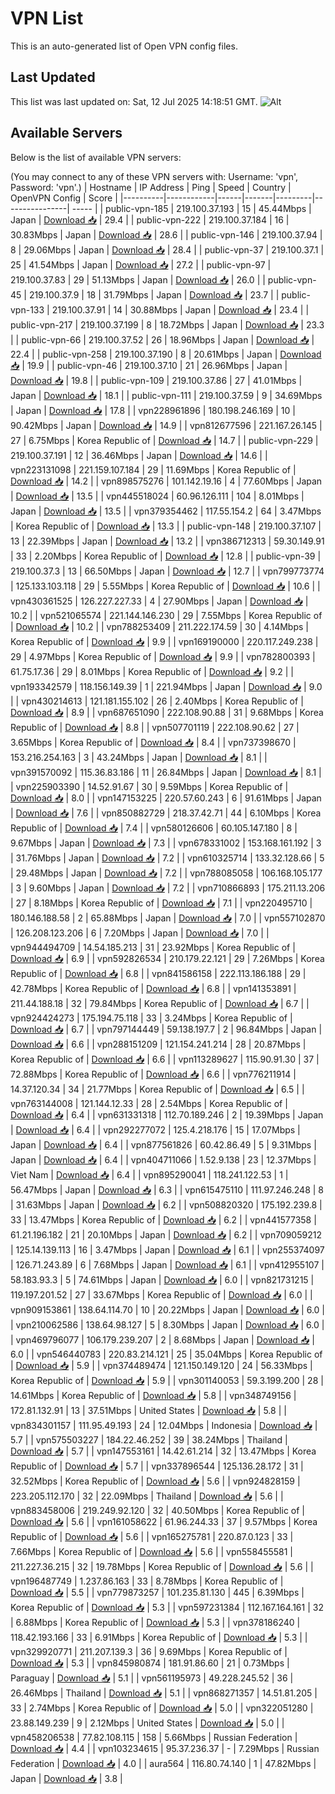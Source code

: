 # VPN List

This is an auto-generated list of Open VPN config files.

## Last Updated

This list was last updated on: Sat, 12 Jul 2025 14:18:51 GMT.
![Alt](https://repobeats.axiom.co/api/embed/186b98318ef1479477931607c1ad7d823f12451f.svg "Repobeats analytics image")

## Available Servers

Below is the list of available VPN servers:

(You may connect to any of these VPN servers with: Username: 'vpn', Password: 'vpn'.)
| Hostname | IP Address | Ping | Speed | Country | OpenVPN Config | Score |
|----------|------------|------|-------|---------|----------------| ----- |
| public-vpn-185 | 219.100.37.193 | 15 | 45.44Mbps | Japan | [Download 📥](./configs/server_0_JP.ovpn) | 29.4 |
| public-vpn-222 | 219.100.37.184 | 16 | 30.83Mbps | Japan | [Download 📥](./configs/server_1_JP.ovpn) | 28.6 |
| public-vpn-146 | 219.100.37.94 | 8 | 29.06Mbps | Japan | [Download 📥](./configs/server_2_JP.ovpn) | 28.4 |
| public-vpn-37 | 219.100.37.1 | 25 | 41.54Mbps | Japan | [Download 📥](./configs/server_3_JP.ovpn) | 27.2 |
| public-vpn-97 | 219.100.37.83 | 29 | 51.13Mbps | Japan | [Download 📥](./configs/server_4_JP.ovpn) | 26.0 |
| public-vpn-45 | 219.100.37.9 | 18 | 31.79Mbps | Japan | [Download 📥](./configs/server_5_JP.ovpn) | 23.7 |
| public-vpn-133 | 219.100.37.91 | 14 | 30.88Mbps | Japan | [Download 📥](./configs/server_6_JP.ovpn) | 23.4 |
| public-vpn-217 | 219.100.37.199 | 8 | 18.72Mbps | Japan | [Download 📥](./configs/server_7_JP.ovpn) | 23.3 |
| public-vpn-66 | 219.100.37.52 | 26 | 18.96Mbps | Japan | [Download 📥](./configs/server_8_JP.ovpn) | 22.4 |
| public-vpn-258 | 219.100.37.190 | 8 | 20.61Mbps | Japan | [Download 📥](./configs/server_9_JP.ovpn) | 19.9 |
| public-vpn-46 | 219.100.37.10 | 21 | 26.96Mbps | Japan | [Download 📥](./configs/server_10_JP.ovpn) | 19.8 |
| public-vpn-109 | 219.100.37.86 | 27 | 41.01Mbps | Japan | [Download 📥](./configs/server_11_JP.ovpn) | 18.1 |
| public-vpn-111 | 219.100.37.59 | 9 | 34.69Mbps | Japan | [Download 📥](./configs/server_12_JP.ovpn) | 17.8 |
| vpn228961896 | 180.198.246.169 | 10 | 90.42Mbps | Japan | [Download 📥](./configs/server_13_JP.ovpn) | 14.9 |
| vpn812677596 | 221.167.26.145 | 27 | 6.75Mbps | Korea Republic of | [Download 📥](./configs/server_14_KR.ovpn) | 14.7 |
| public-vpn-229 | 219.100.37.191 | 12 | 36.46Mbps | Japan | [Download 📥](./configs/server_15_JP.ovpn) | 14.6 |
| vpn223131098 | 221.159.107.184 | 29 | 11.69Mbps | Korea Republic of | [Download 📥](./configs/server_16_KR.ovpn) | 14.2 |
| vpn898575276 | 101.142.19.16 | 4 | 77.60Mbps | Japan | [Download 📥](./configs/server_17_JP.ovpn) | 13.5 |
| vpn445518024 | 60.96.126.111 | 104 | 8.01Mbps | Japan | [Download 📥](./configs/server_18_JP.ovpn) | 13.5 |
| vpn379354462 | 117.55.154.2 | 64 | 3.47Mbps | Korea Republic of | [Download 📥](./configs/server_19_KR.ovpn) | 13.3 |
| public-vpn-148 | 219.100.37.107 | 13 | 22.39Mbps | Japan | [Download 📥](./configs/server_20_JP.ovpn) | 13.2 |
| vpn386712313 | 59.30.149.91 | 33 | 2.20Mbps | Korea Republic of | [Download 📥](./configs/server_21_KR.ovpn) | 12.8 |
| public-vpn-39 | 219.100.37.3 | 13 | 66.50Mbps | Japan | [Download 📥](./configs/server_22_JP.ovpn) | 12.7 |
| vpn799773774 | 125.133.103.118 | 29 | 5.55Mbps | Korea Republic of | [Download 📥](./configs/server_23_KR.ovpn) | 10.6 |
| vpn430361525 | 126.227.227.33 | 4 | 27.90Mbps | Japan | [Download 📥](./configs/server_24_JP.ovpn) | 10.2 |
| vpn521065574 | 221.144.146.230 | 29 | 7.55Mbps | Korea Republic of | [Download 📥](./configs/server_25_KR.ovpn) | 10.2 |
| vpn788253409 | 211.222.174.59 | 30 | 4.14Mbps | Korea Republic of | [Download 📥](./configs/server_26_KR.ovpn) | 9.9 |
| vpn169190000 | 220.117.249.238 | 29 | 4.97Mbps | Korea Republic of | [Download 📥](./configs/server_27_KR.ovpn) | 9.9 |
| vpn782800393 | 61.75.17.36 | 29 | 8.01Mbps | Korea Republic of | [Download 📥](./configs/server_28_KR.ovpn) | 9.2 |
| vpn193342579 | 118.156.149.39 | 1 | 221.94Mbps | Japan | [Download 📥](./configs/server_29_JP.ovpn) | 9.0 |
| vpn430214613 | 121.181.155.102 | 26 | 2.40Mbps | Korea Republic of | [Download 📥](./configs/server_30_KR.ovpn) | 8.9 |
| vpn687651090 | 222.108.90.88 | 31 | 9.68Mbps | Korea Republic of | [Download 📥](./configs/server_31_KR.ovpn) | 8.8 |
| vpn507701119 | 222.108.90.62 | 27 | 3.65Mbps | Korea Republic of | [Download 📥](./configs/server_32_KR.ovpn) | 8.4 |
| vpn737398670 | 153.216.254.163 | 3 | 43.24Mbps | Japan | [Download 📥](./configs/server_33_JP.ovpn) | 8.1 |
| vpn391570092 | 115.36.83.186 | 11 | 26.84Mbps | Japan | [Download 📥](./configs/server_34_JP.ovpn) | 8.1 |
| vpn225903390 | 14.52.91.67 | 30 | 9.59Mbps | Korea Republic of | [Download 📥](./configs/server_35_KR.ovpn) | 8.0 |
| vpn147153225 | 220.57.60.243 | 6 | 91.61Mbps | Japan | [Download 📥](./configs/server_36_JP.ovpn) | 7.6 |
| vpn850882729 | 218.37.42.71 | 44 | 6.10Mbps | Korea Republic of | [Download 📥](./configs/server_37_KR.ovpn) | 7.4 |
| vpn580126606 | 60.105.147.180 | 8 | 9.67Mbps | Japan | [Download 📥](./configs/server_38_JP.ovpn) | 7.3 |
| vpn678331002 | 153.168.161.192 | 3 | 31.76Mbps | Japan | [Download 📥](./configs/server_39_JP.ovpn) | 7.2 |
| vpn610325714 | 133.32.128.66 | 5 | 29.48Mbps | Japan | [Download 📥](./configs/server_40_JP.ovpn) | 7.2 |
| vpn788085058 | 106.168.105.177 | 3 | 9.60Mbps | Japan | [Download 📥](./configs/server_41_JP.ovpn) | 7.2 |
| vpn710866893 | 175.211.13.206 | 27 | 8.18Mbps | Korea Republic of | [Download 📥](./configs/server_42_KR.ovpn) | 7.1 |
| vpn220495710 | 180.146.188.58 | 2 | 65.88Mbps | Japan | [Download 📥](./configs/server_43_JP.ovpn) | 7.0 |
| vpn557102870 | 126.208.123.206 | 6 | 7.20Mbps | Japan | [Download 📥](./configs/server_44_JP.ovpn) | 7.0 |
| vpn944494709 | 14.54.185.213 | 31 | 23.92Mbps | Korea Republic of | [Download 📥](./configs/server_45_KR.ovpn) | 6.9 |
| vpn592826534 | 210.179.22.121 | 29 | 7.26Mbps | Korea Republic of | [Download 📥](./configs/server_46_KR.ovpn) | 6.8 |
| vpn841586158 | 222.113.186.188 | 29 | 42.78Mbps | Korea Republic of | [Download 📥](./configs/server_47_KR.ovpn) | 6.8 |
| vpn141353891 | 211.44.188.18 | 32 | 79.84Mbps | Korea Republic of | [Download 📥](./configs/server_48_KR.ovpn) | 6.7 |
| vpn924424273 | 175.194.75.118 | 33 | 3.24Mbps | Korea Republic of | [Download 📥](./configs/server_49_KR.ovpn) | 6.7 |
| vpn797144449 | 59.138.197.7 | 2 | 96.84Mbps | Japan | [Download 📥](./configs/server_50_JP.ovpn) | 6.6 |
| vpn288151209 | 121.154.241.214 | 28 | 20.87Mbps | Korea Republic of | [Download 📥](./configs/server_51_KR.ovpn) | 6.6 |
| vpn113289627 | 115.90.91.30 | 37 | 72.88Mbps | Korea Republic of | [Download 📥](./configs/server_52_KR.ovpn) | 6.6 |
| vpn776211914 | 14.37.120.34 | 34 | 21.77Mbps | Korea Republic of | [Download 📥](./configs/server_53_KR.ovpn) | 6.5 |
| vpn763144008 | 121.144.12.33 | 28 | 2.54Mbps | Korea Republic of | [Download 📥](./configs/server_54_KR.ovpn) | 6.4 |
| vpn631331318 | 112.70.189.246 | 2 | 19.39Mbps | Japan | [Download 📥](./configs/server_55_JP.ovpn) | 6.4 |
| vpn292277072 | 125.4.218.176 | 15 | 17.07Mbps | Japan | [Download 📥](./configs/server_56_JP.ovpn) | 6.4 |
| vpn877561826 | 60.42.86.49 | 5 | 9.31Mbps | Japan | [Download 📥](./configs/server_57_JP.ovpn) | 6.4 |
| vpn404711066 | 1.52.9.138 | 23 | 12.37Mbps | Viet Nam | [Download 📥](./configs/server_58_VN.ovpn) | 6.4 |
| vpn895290041 | 118.241.122.53 | 1 | 56.47Mbps | Japan | [Download 📥](./configs/server_59_JP.ovpn) | 6.3 |
| vpn615475110 | 111.97.246.248 | 8 | 31.63Mbps | Japan | [Download 📥](./configs/server_60_JP.ovpn) | 6.2 |
| vpn508820320 | 175.192.239.8 | 33 | 13.47Mbps | Korea Republic of | [Download 📥](./configs/server_61_KR.ovpn) | 6.2 |
| vpn441577358 | 61.21.196.182 | 21 | 20.10Mbps | Japan | [Download 📥](./configs/server_62_JP.ovpn) | 6.2 |
| vpn709059212 | 125.14.139.113 | 16 | 3.47Mbps | Japan | [Download 📥](./configs/server_63_JP.ovpn) | 6.1 |
| vpn255374097 | 126.71.243.89 | 6 | 7.68Mbps | Japan | [Download 📥](./configs/server_64_JP.ovpn) | 6.1 |
| vpn412955107 | 58.183.93.3 | 5 | 74.61Mbps | Japan | [Download 📥](./configs/server_65_JP.ovpn) | 6.0 |
| vpn821731215 | 119.197.201.52 | 27 | 33.67Mbps | Korea Republic of | [Download 📥](./configs/server_66_KR.ovpn) | 6.0 |
| vpn909153861 | 138.64.114.70 | 10 | 20.22Mbps | Japan | [Download 📥](./configs/server_67_JP.ovpn) | 6.0 |
| vpn210062586 | 138.64.98.127 | 5 | 8.30Mbps | Japan | [Download 📥](./configs/server_68_JP.ovpn) | 6.0 |
| vpn469796077 | 106.179.239.207 | 2 | 8.68Mbps | Japan | [Download 📥](./configs/server_69_JP.ovpn) | 6.0 |
| vpn546440783 | 220.83.214.121 | 25 | 35.04Mbps | Korea Republic of | [Download 📥](./configs/server_70_KR.ovpn) | 5.9 |
| vpn374489474 | 121.150.149.120 | 24 | 56.33Mbps | Korea Republic of | [Download 📥](./configs/server_71_KR.ovpn) | 5.9 |
| vpn301140053 | 59.3.199.200 | 28 | 14.61Mbps | Korea Republic of | [Download 📥](./configs/server_72_KR.ovpn) | 5.8 |
| vpn348749156 | 172.81.132.91 | 13 | 37.51Mbps | United States | [Download 📥](./configs/server_73_US.ovpn) | 5.8 |
| vpn834301157 | 111.95.49.193 | 24 | 12.04Mbps | Indonesia | [Download 📥](./configs/server_74_ID.ovpn) | 5.7 |
| vpn575503227 | 184.22.46.252 | 39 | 38.24Mbps | Thailand | [Download 📥](./configs/server_75_TH.ovpn) | 5.7 |
| vpn147553161 | 14.42.61.214 | 32 | 13.47Mbps | Korea Republic of | [Download 📥](./configs/server_76_KR.ovpn) | 5.7 |
| vpn337896544 | 125.136.28.172 | 31 | 32.52Mbps | Korea Republic of | [Download 📥](./configs/server_77_KR.ovpn) | 5.6 |
| vpn924828159 | 223.205.112.170 | 32 | 22.09Mbps | Thailand | [Download 📥](./configs/server_78_TH.ovpn) | 5.6 |
| vpn883458006 | 219.249.92.120 | 32 | 40.50Mbps | Korea Republic of | [Download 📥](./configs/server_79_KR.ovpn) | 5.6 |
| vpn161058622 | 61.96.244.33 | 37 | 9.57Mbps | Korea Republic of | [Download 📥](./configs/server_80_KR.ovpn) | 5.6 |
| vpn165275781 | 220.87.0.123 | 33 | 7.66Mbps | Korea Republic of | [Download 📥](./configs/server_81_KR.ovpn) | 5.6 |
| vpn558455581 | 211.227.36.215 | 32 | 19.78Mbps | Korea Republic of | [Download 📥](./configs/server_82_KR.ovpn) | 5.6 |
| vpn196487749 | 1.237.86.163 | 33 | 8.78Mbps | Korea Republic of | [Download 📥](./configs/server_83_KR.ovpn) | 5.5 |
| vpn779873257 | 101.235.81.130 | 445 | 6.39Mbps | Korea Republic of | [Download 📥](./configs/server_84_KR.ovpn) | 5.3 |
| vpn597231384 | 112.167.164.161 | 32 | 6.88Mbps | Korea Republic of | [Download 📥](./configs/server_85_KR.ovpn) | 5.3 |
| vpn378186240 | 118.42.193.166 | 33 | 6.91Mbps | Korea Republic of | [Download 📥](./configs/server_86_KR.ovpn) | 5.3 |
| vpn329920771 | 211.207.139.3 | 36 | 9.69Mbps | Korea Republic of | [Download 📥](./configs/server_87_KR.ovpn) | 5.3 |
| vpn845980874 | 181.91.86.60 | 21 | 0.73Mbps | Paraguay | [Download 📥](./configs/server_88_PY.ovpn) | 5.1 |
| vpn561195973 | 49.228.245.52 | 36 | 26.46Mbps | Thailand | [Download 📥](./configs/server_89_TH.ovpn) | 5.1 |
| vpn868271357 | 14.51.81.205 | 33 | 2.74Mbps | Korea Republic of | [Download 📥](./configs/server_90_KR.ovpn) | 5.0 |
| vpn322051280 | 23.88.149.239 | 9 | 2.12Mbps | United States | [Download 📥](./configs/server_91_US.ovpn) | 5.0 |
| vpn458206538 | 77.82.108.115 | 158 | 5.66Mbps | Russian Federation | [Download 📥](./configs/server_92_RU.ovpn) | 4.4 |
| vpn103234615 | 95.37.236.37 | - | 7.29Mbps | Russian Federation | [Download 📥](./configs/server_93_RU.ovpn) | 4.0 |
| aura564 | 116.80.74.140 | 1 | 47.82Mbps | Japan | [Download 📥](./configs/server_94_JP.ovpn) | 3.8 |
